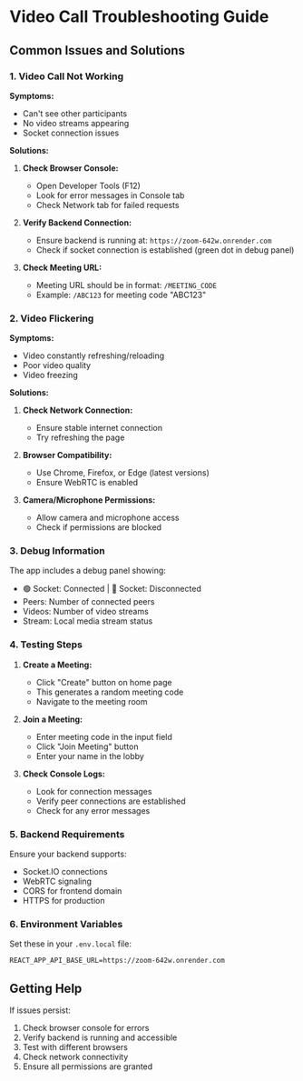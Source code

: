 # Video Call Troubleshooting Guide

## Common Issues and Solutions

### 1. Video Call Not Working

**Symptoms:**
- Can't see other participants
- No video streams appearing
- Socket connection issues

**Solutions:**
1. **Check Browser Console:**
   - Open Developer Tools (F12)
   - Look for error messages in Console tab
   - Check Network tab for failed requests

2. **Verify Backend Connection:**
   - Ensure backend is running at: `https://zoom-642w.onrender.com`
   - Check if socket connection is established (green dot in debug panel)

3. **Check Meeting URL:**
   - Meeting URL should be in format: `/MEETING_CODE`
   - Example: `/ABC123` for meeting code "ABC123"

### 2. Video Flickering

**Symptoms:**
- Video constantly refreshing/reloading
- Poor video quality
- Video freezing

**Solutions:**
1. **Check Network Connection:**
   - Ensure stable internet connection
   - Try refreshing the page

2. **Browser Compatibility:**
   - Use Chrome, Firefox, or Edge (latest versions)
   - Ensure WebRTC is enabled

3. **Camera/Microphone Permissions:**
   - Allow camera and microphone access
   - Check if permissions are blocked

### 3. Debug Information

The app includes a debug panel showing:
- 🟢 Socket: Connected | 🔴 Socket: Disconnected
- Peers: Number of connected peers
- Videos: Number of video streams
- Stream: Local media stream status

### 4. Testing Steps

1. **Create a Meeting:**
   - Click "Create" button on home page
   - This generates a random meeting code
   - Navigate to the meeting room

2. **Join a Meeting:**
   - Enter meeting code in the input field
   - Click "Join Meeting" button
   - Enter your name in the lobby

3. **Check Console Logs:**
   - Look for connection messages
   - Verify peer connections are established
   - Check for any error messages

### 5. Backend Requirements

Ensure your backend supports:
- Socket.IO connections
- WebRTC signaling
- CORS for frontend domain
- HTTPS for production

### 6. Environment Variables

Set these in your `.env.local` file:
```
REACT_APP_API_BASE_URL=https://zoom-642w.onrender.com
```

## Getting Help

If issues persist:
1. Check browser console for errors
2. Verify backend is running and accessible
3. Test with different browsers
4. Check network connectivity
5. Ensure all permissions are granted
